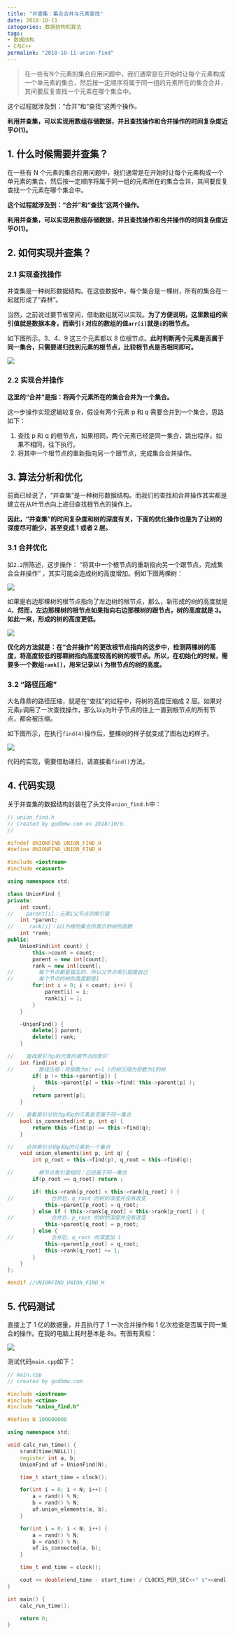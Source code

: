 ```yaml
---
title: "并查集：集合合并与元素查找"
date: 2018-10-11
categories: 数据结构和算法
tags:
- 数据结构
- C与C++
permalink: "2018-10-11-union-find"
---
```


> 在一些有N个元素的集合应用问题中，我们通常是在开始时让每个元素构成一个单元素的集合，然后按一定顺序将属于同一组的元素所在的集合合并，其间要反复查找一个元素在哪个集合中。

这个过程就涉及到：“合并”和“查找”这两个操作。

**利用并查集，可以实现用数组存储数据，并且查找操作和合并操作的时间复杂度近乎$O(1)$。**

<!-- more -->

## 1. 什么时候需要并查集？

在一些有 N 个元素的集合应用问题中，我们通常是在开始时让每个元素构成一个单元素的集合，然后按一定顺序将属于同一组的元素所在的集合合并，其间要反复查找一个元素在哪个集合中。

**这个过程就涉及到：“合并”和“查找”这两个操作。**

**利用并查集，可以实现用数组存储数据，并且查找操作和合并操作的时间复杂度近乎$O(1)$。**

## 2. 如何实现并查集？

### 2.1 实现查找操作

并查集是一种树形数据结构。在这些数据中，每个集合是一棵树，所有的集合在一起就形成了“森林”。

当然，之前说过要节省空间，借助数组就可以实现。**为了方便说明，这里数组的索引值就是数据本身，而索引 i 对应的数组的值`arr[i]`就是`i`的根节点。**

如下图所示。3、4、9 这三个元素都以 8 位根节点。**此时判断两个元素是否属于同一集合，只需要递归找到元素的根节点，比较根节点是否相同即可。**

![](/images/算法与数学/并查集：集合合并与元素查找/1.png)

### 2.2 实现合并操作

**这里的“合并”是指：将两个元素所在的集合合并为一个集合。**

这一步操作实现逻辑较复杂，假设有两个元素 p 和 q 需要合并到一个集合，思路如下：

1. 查找 p 和 q 的根节点，如果相同，两个元素已经是同一集合，跳出程序。如果不相同，往下执行。
2. 将其中一个根节点的重新指向另一个跟节点，完成集合合并操作。

## 3. 算法分析和优化

前面已经说了，“并查集”是一种树形数据结构。而我们的查找和合并操作其实都是建立在从叶节点向上递归查找根节点的操作上。

**因此，“并查集”的时间复杂度和树的深度有关，下面的优化操作也是为了让树的深度尽可能少，甚至变成 1 或者 2 层。**

### 3.1 合并优化

如`2.2`所陈述，这步操作： “将其中一个根节点的重新指向另一个跟节点，完成集合合并操作” ，其实可能会造成树的高度增加。例如下图两棵树：

![](/images/算法与数学/并查集：集合合并与元素查找/2.png)

如果是右边那棵树的根节点指向了左边树的根节点，那么，新形成的树的高度就是 4。**然而，左边那棵树的根节点如果指向右边那棵树的跟节点，树的高度就是 3。如此一来，形成的树的高度更低。**

![](/images/算法与数学/并查集：集合合并与元素查找/3.png)

**优化的方法就是：在“合并操作”的更改根节点指向的这步中，检测两棵树的高度，将高度较低的那颗树指向高度较高的树的根节点。所以，在初始化的时候，需要多一个数组`rank[]`，用来记录以 i 为根节点的树的高度。**

### 3.2 “路径压缩”

大名鼎鼎的路径压缩，就是在“查找”的过程中，将树的高度压缩成 2 层。如果对元素`p`调用了一次查找操作，那么以`p`为叶子节点的往上一直到根节点的所有节点，都会被压缩。

如下图所示，在执行`find(4)`操作后，整棵树的样子就变成了图右边的样子。

![](/images/算法与数学/并查集：集合合并与元素查找/4.png)

代码的实现，需要借助递归，请直接看`find()`方法。

## 4. 代码实现

关于并查集的数据结构封装在了头文件`union_find.h`中：

```cpp
// union_find.h
// Created by godbmw.com on 2018/10/9.
//

#ifndef UNIONFIND_UNION_FIND_H
#define UNIONFIND_UNION_FIND_H

#include <iostream>
#include <cassert>

using namespace std;

class UnionFind {
private:
    int count;
//    parent[i]：元素i父节点的索引值
    int *parent;
//     rank[i]：以i为根的集合所表示的树的层数
    int *rank;
public:
    UnionFind(int count) {
        this->count = count;
        parent = new int[count];
        rank = new int[count];
//        每个节点都是独立的，所以父节点索引就是自己
//        每个节点的树的高度都是1
        for(int i = 0; i < count; i++) {
            parent[i] = i;
            rank[i] = 1;
        }
    }

    ~UnionFind() {
        delete[] parent;
        delete[] rank;
    }

//    查找索引为p的元素的根节点的索引
    int find(int p) {
//        路径压缩：将层数为n( n>1 )的树压缩为层数为1的树
        if( p != this->parent[p]) {
            this->parent[p] = this->find( this->parent[p] );
        }
        return parent[p];
    }

//    查看索引分别为p和q的元素是否属于同一集合
    bool is_connected(int p, int q) {
        return this->find(p) == this->find(q);
    }

//    合并索引分别p和q的元素到一个集合
    void union_elements(int p, int q) {
        int p_root = this->find(p), q_root = this->find(q);

//        根节点索引值相同：已经属于同一集合
        if(p_root == q_root) return ;

        if( this->rank[p_root] < this->rank[q_root] ) {
//            合并后，q_root 的树的深度并没有改变
            this->parent[p_root] = q_root;
        } else if ( this->rank[q_root] < this->rank[p_root] ) {
//            合并后，p_root 的树的深度并没有改变
            this->parent[q_root] = p_root;
        } else {
//            合并后，q_root 的深度加 1
            this->parent[p_root] = q_root;
            this->rank[q_root] += 1;
        }
    }
};

#endif //UNIONFIND_UNION_FIND_H
```

## 5. 代码测试

直接上了 1 亿的数据量，并且执行了 1 一次合并操作和 1 亿次检查是否属于同一集合的操作。在我的电脑上耗时基本是 8s。有图有真相：

![](/images/算法与数学/并查集：集合合并与元素查找/5.png)

测试代码`main.cpp`如下：

```cpp
// main.cpp
// created by godbmw.com

#include <iostream>
#include <ctime>
#include "union_find.h"

#define N 100000000

using namespace std;

void calc_run_time() {
    srand(time(NULL));
    register int a, b;
    UnionFind uf = UnionFind(N);

    time_t start_time = clock();

    for(int i = 0; i < N; i++) {
        a = rand() % N;
        b = rand() % N;
        uf.union_elements(a, b);
    }

    for(int i = 0; i < N; i++) {
        a = rand() % N;
        b = rand() % N;
        uf.is_connected(a, b);
    }

    time_t end_time = clock();

    cout << double(end_time - start_time) / CLOCKS_PER_SEC<<" s"<<endl;
}

int main() {
    calc_run_time();

    return 0;
}
```
